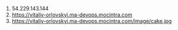 1. 54.229.143.144
2. https://vitaliy-orlovskyi.ma-devops.mocintra.com
3. https://vitaliy-orlovskyi.ma-devops.mocintra.com/image/cake.jpg
